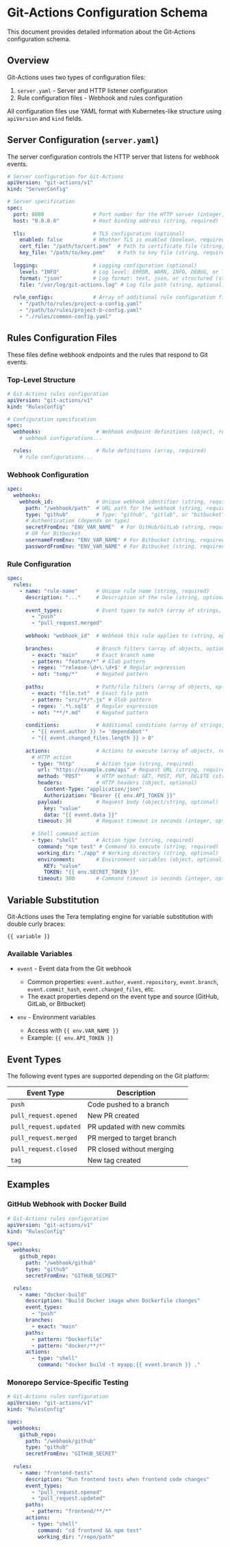 # Git-Actions Configuration Schema

This document provides detailed information about the Git-Actions configuration schema.

## Overview

Git-Actions uses two types of configuration files:
1. `server.yaml` - Server and HTTP listener configuration
2. Rule configuration files - Webhook and rules configuration

All configuration files use YAML format with Kubernetes-like structure using `apiVersion` and `kind` fields.

## Server Configuration (`server.yaml`)

The server configuration controls the HTTP server that listens for webhook events.

```yaml
# Server configuration for Git-Actions
apiVersion: "git-actions/v1"
kind: "ServerConfig"

# Server specification
spec:
  port: 8080                # Port number for the HTTP server (integer, required)
  host: "0.0.0.0"           # Host binding address (string, required)
  
  tls:                      # TLS configuration (optional)
    enabled: false          # Whether TLS is enabled (boolean, required)
    cert_file: "/path/to/cert.pem"  # Path to certificate file (string, required if enabled)
    key_file: "/path/to/key.pem"    # Path to key file (string, required if enabled)
  
  logging:                  # Logging configuration (optional)
    level: "INFO"           # Log level: ERROR, WARN, INFO, DEBUG, or TRACE (string, optional)
    format: "json"          # Log format: text, json, or structured (string, optional)
    file: "/var/log/git-actions.log" # Log file path (string, optional)
    
  rule_configs:             # Array of additional rule configuration files to load (array, optional)
    - "/path/to/rules/project-a-config.yaml"
    - "/path/to/rules/project-b-config.yaml"
    - "./rules/common-config.yaml"
```

## Rules Configuration Files

These files define webhook endpoints and the rules that respond to Git events.

### Top-Level Structure

```yaml
# Git-Actions rules configuration
apiVersion: "git-actions/v1"
kind: "RulesConfig"

# Configuration specification
spec:
  webhooks:                  # Webhook endpoint definitions (object, required)
    # webhook configurations...

  rules:                     # Rule definitions (array, required)
    # rule configurations...
```

### Webhook Configuration

```yaml
spec:
  webhooks:
    webhook_id:              # Unique webhook identifier (string, required)
      path: "/webhook/path"  # URL path for the webhook (string, required)
      type: "github"         # Type: "github", "gitlab", or "bitbucket" (string, required)
      # Authentication (depends on type)
      secretFromEnv: "ENV_VAR_NAME"  # For GitHub/GitLab (string, required for GitHub/GitLab)
      # OR for Bitbucket
      usernameFromEnv: "ENV_VAR_NAME" # For Bitbucket (string, required for Bitbucket)
      passwordFromEnv: "ENV_VAR_NAME" # For Bitbucket (string, required for Bitbucket)
```

### Rule Configuration

```yaml
spec:
  rules:
    - name: "rule-name"      # Unique rule name (string, required)
      description: "..."     # Description of the rule (string, optional)
      
      event_types:           # Event types to match (array of strings, required)
        - "push"
        - "pull_request.merged"
      
      webhook: "webhook_id"  # Webhook this rule applies to (string, optional)
      
      branches:              # Branch filters (array of objects, optional)
        - exact: "main"      # Exact branch name
        - pattern: "feature/*" # Glob pattern
        - regex: '^release-\d+\.\d+$' # Regular expression
        - not: "temp/*"      # Negated pattern
      
      paths:                 # Path/file filters (array of objects, optional)
        - exact: "file.txt"  # Exact file path
        - pattern: "src/**/*.js" # Glob pattern
        - regex: '.*\.sql$'  # Regular expression
        - not: "**/*.md"     # Negated pattern
      
      conditions:            # Additional conditions (array of strings, optional)
        - "{{ event.author }} != 'dependabot'"
        - "{{ event.changed_files.length }} > 0"
      
      actions:               # Actions to execute (array of objects, required)
        # HTTP action
        - type: "http"       # Action type (string, required)
          url: "https://example.com/api" # Request URL (string, required)
          method: "POST"     # HTTP method: GET, POST, PUT, DELETE (string, required)
          headers:           # HTTP headers (object, optional)
            Content-Type: "application/json"
            Authorization: "Bearer {{ env.API_TOKEN }}"
          payload:           # Request body (object/string, optional)
            key: "value"
            data: "{{ event.data }}"
          timeout: 30        # Request timeout in seconds (integer, optional)
        
        # Shell command action
        - type: "shell"      # Action type (string, required)
          command: "npm test" # Command to execute (string, required)
          working_dir: "./app" # Working directory (string, optional)
          environment:       # Environment variables (object, optional)
            KEY: "value"
            TOKEN: "{{ env.SECRET_TOKEN }}"
          timeout: 300       # Command timeout in seconds (integer, optional)
```

## Variable Substitution

Git-Actions uses the Tera templating engine for variable substitution with double curly braces:

```
{{ variable }}
```

### Available Variables

- `event` - Event data from the Git webhook
  - Common properties: `event.author`, `event.repository`, `event.branch`, `event.commit_hash`, `event.changed_files`, etc.
  - The exact properties depend on the event type and source (GitHub, GitLab, or Bitbucket)
  
- `env` - Environment variables
  - Access with `{{ env.VAR_NAME }}`
  - Example: `{{ env.API_TOKEN }}`

## Event Types

The following event types are supported depending on the Git platform:

| Event Type             | Description                 |
|------------------------|-----------------------------|
| `push`                 | Code pushed to a branch     |
| `pull_request.opened`  | New PR created              |
| `pull_request.updated` | PR updated with new commits |
| `pull_request.merged`  | PR merged to target branch  |
| `pull_request.closed`  | PR closed without merging   |
| `tag`                  | New tag created             |

## Examples

### GitHub Webhook with Docker Build

```yaml
# Git-Actions rules configuration
apiVersion: "git-actions/v1"
kind: "RulesConfig"

spec:
  webhooks:
    github_repo:
      path: "/webhook/github"
      type: "github"
      secretFromEnv: "GITHUB_SECRET"

  rules:
    - name: "docker-build"
      description: "Build Docker image when Dockerfile changes"
      event_types:
        - "push"
      branches:
        - exact: "main"
      paths:
        - pattern: "Dockerfile"
        - pattern: "docker/**/*"
      actions:
        - type: "shell"
          command: "docker build -t myapp:{{ event.branch }} ."
```

### Monorepo Service-Specific Testing

```yaml
# Git-Actions rules configuration
apiVersion: "git-actions/v1"
kind: "RulesConfig"

spec:
  webhooks:
    github_repo:
      path: "/webhook/github"
      type: "github"
      secretFromEnv: "GITHUB_SECRET"
      
  rules:
    - name: "frontend-tests"
      description: "Run frontend tests when frontend code changes"
      event_types:
        - "pull_request.opened"
        - "pull_request.updated"
      paths:
        - pattern: "frontend/**/*"
      actions:
        - type: "shell"
          command: "cd frontend && npm test"
          working_dir: "/repo/path"
